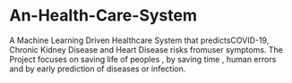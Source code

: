# An-Health-Care-System
A Machine Learning Driven Healthcare System that predictsCOVID-19, Chronic Kidney Disease and Heart Disease risks fromuser symptoms. The Project focuses on saving life of peoples , by saving time , human errors and by early prediction of diseases or infection.  
